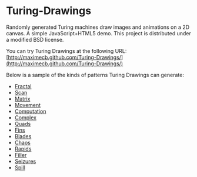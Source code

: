 Turing-Drawings
===============

Randomly generated Turing machines draw images and animations on a 2D canvas.
A simple JavaScript+HTML5 demo. This project is distributed under a modified
BSD license.

You can try Turing Drawings at the following URL:
[http://maximecb.github.com/Turing-Drawings/](http://maximecb.github.com/Turing-Drawings/)

Below is a sample of the kinds of patterns Turing Drawings can generate:
* [Fractal](http://maximecb.github.com/Turing-Drawings/#5,4,4,2,1,1,3,2,4,3,1,2,2,3,1,2,1,3,2,0,2,2,3,2,3,0,2,3,2,4,2,2,0,2,0,1,1,0,2,3,0,1,2,1,2,3,3,3,2,0,1,1,3,2,2,0,2,2,3,3,2,0)
* [Scan](http://maximecb.github.com/Turing-Drawings/#4,3,0,1,2,3,1,0,1,1,0,2,2,1,3,2,2,0,1,3,0,2,0,1,2,2,2,2,0,0,1,3,3,1,3,2,2,0)
* [Matrix](http://maximecb.github.com/Turing-Drawings/#6,4,1,2,0,1,3,1,4,3,3,1,3,0,5,2,1,4,2,0,2,1,1,4,1,0,1,3,0,5,1,3,1,1,3,0,1,1,2,3,3,5,1,1,3,1,0,3,1,2,1,1,1,1,3,3,3,2,2,2,3,3,2,1,3,5,3,0,2,3,2,4,1,1)
* [Movement](http://maximecb.github.com/Turing-Drawings/#3,3,1,1,3,0,1,1,2,1,2,2,2,2,1,2,2,1,1,3,1,1,0,2,1,1,1,2,0)
* [Computation](http://maximecb.github.com/Turing-Drawings/#2,5,1,1,2,1,3,0,1,4,2,1,2,1,1,4,2,0,2,0,0,2,2,0,3,1,1,2,3,0,3,2)
* [Complex](http://maximecb.github.com/Turing-Drawings/#3,3,2,1,2,1,2,1,0,2,1,2,1,3,1,1,1,1,2,0,1,1,3,2,2,0,0,1,1)
* [Quads](http://maximecb.github.com/Turing-Drawings/#4,3,2,2,2,1,1,0,3,1,2,2,2,1,1,1,0,3,2,3,1,1,0,0,1,1,2,2,2,1,1,2,1,2,1,2,1,3)
* [Fins](http://maximecb.github.com/Turing-Drawings/#4,3,0,2,3,3,1,3,2,1,0,3,1,0,3,2,3,2,1,2,0,1,3,1,1,2,1,1,0,0,1,3,2,2,0,0,2,1)
* [Blades](http://maximecb.github.com/Turing-Drawings/#4,3,3,1,0,1,2,2,1,2,3,1,1,3,3,1,0,3,1,3,3,1,3,2,2,3,0,1,0,3,2,0,3,2,2,2,1,0)
* [Chaos](http://maximecb.github.com/Turing-Drawings/#4,3,3,1,0,2,2,3,1,2,0,1,1,3,0,1,3,2,1,3,2,2,3,2,1,2,2,2,3,2,2,0,1,1,2,2,2,0)
* [Rapids](http://maximecb.github.com/Turing-Drawings/#3,6,2,2,3,2,4,0,0,1,0,2,1,2,1,1,0,1,2,3,2,3,0,2,1,0,2,5,3,2,5,2,2,4,1,1,5,0,2,4,3,0,4,0,0,1,1,2,1,3,2,1,0,2,2,0)
* [Filler](http://maximecb.github.com/Turing-Drawings/#3,4,2,2,0,1,2,0,2,1,0,1,1,1,2,3,0,0,1,1,0,2,3,0,3,0,1,2,2,1,1,2,2,2,1,0,3,0)
* [Seizures](http://maximecb.github.com/Turing-Drawings/#4,3,3,1,2,3,1,0,3,1,3,1,2,3,2,2,0,1,2,1,3,2,3,0,2,0,3,1,2,2,2,2,3,1,1,1,2,3)
* [Spill](http://maximecb.github.io/Turing-Drawings/#4,3,1,2,2,3,1,0,3,1,3,1,1,2,2,1,1,3,1,0,2,1,0,2,2,0,0,1,3,3,2,3,3,2,2,3,1,3)
